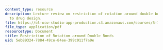 ```yaml
---
content_type: resource
description: Lecture review on restriction of rotation around double bonds and application
  to drug design.
file: https://ol-ocw-studio-app-production.s3.amazonaws.com/courses/5-111-principles-of-chemical-science-fall-2008/5eb89324788449ce84ee399c911f7a9e_bioex_lect15.pdf
file_type: application/pdf
resourcetype: Document
title: Restriction of Rotation around Double Bonds
uid: 5eb89324-7884-49ce-84ee-399c911f7a9e
---
```

